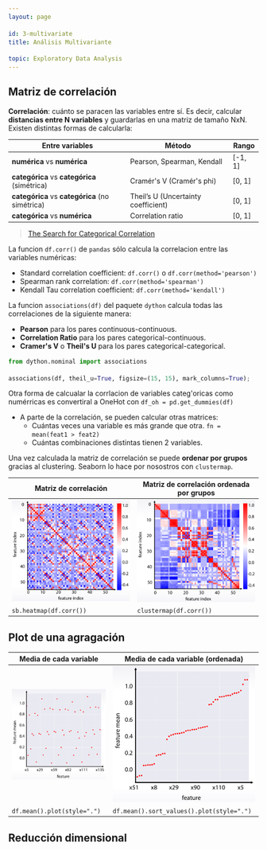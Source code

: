 ```yaml
---
layout: page

id: 3-multivariate
title: Análisis Multivariante

topic: Exploratory Data Analysis
---
```



## Matriz de correlación

**Correlación**: cuánto se paracen las variables entre sí. Es decir, calcular **distancias entre N variables** y guardarlas en una matriz de tamaño NxN. Existen distintas formas de calcularla:

| Entre variables                                 | Método                               | Rango   |
|-------------------------------------------------|--------------------------------------|---------|
| **numérica**   vs **numérica**                  |  Pearson, Spearman, Kendall          | [-1, 1] |
| **categórica** vs **categórica** (simétrica)    |  Cramér's V (Cramér's phi)           | [0, 1]  |
| **categórica** vs **categórica** (no simétrica) |  Theil’s U (Uncertainty coefficient) | [0, 1]  |
| **categórica** vs **numérica**                  |  Correlation ratio                   | [0, 1]  |

> [The Search for Categorical Correlation](https://towardsdatascience.com/the-search-for-categorical-correlation-a1cf7f1888c9)

La funcion `df.corr()` de `pandas` sólo calcula la correlacion entre las variables numéricas:
- Standard correlation coefficient: `df.corr()` o `df.corr(method='pearson')`
- Spearman rank correlation: `df.corr(method='spearman')`
- Kendall Tau correlation coefficient: `df.corr(method='kendall')`
  
La funcion `associations(df)` del paquete `dython` calcula todas las correlaciones de la siguiente manera:
- **Pearson** para los pares continuous-continuous.
- **Correlation Ratio** para los pares categorical-continuous.
- **Cramer's V** o **Theil's U** para los pares categorical-categorical.

```python
from dython.nominal import associations

associations(df, theil_u=True, figsize=(15, 15), mark_columns=True);
```

Otra forma de calcualar la corrlacion de variables categ'oricas como numérricas es convertiral a OneHot con `df_oh = pd.get_dummies(df)`

- A parte de la correlación, se pueden calcular otras matrices:
  - Cuántas veces una variable es más grande que otra. `fn = mean(feat1 > feat2)`
  - Cuántas combinaciones distintas tienen 2 variables.

Una vez calculada la matriz de correlación se puede **ordenar por grupos** gracias al clustering. Seaborn lo hace por nosostros con `clustermap`.

| Matriz de correlación    | Matriz de correlación ordenada por grupos |
|--------------------------|-------------------------------------------|
| ![](../img/corr.png)        | ![](../img/corr_sorted.png)                  |
| `sb.heatmap(df.corr())`  | `clustermap(df.corr())`                   |


## Plot de una agragación

| Media de cada variable      | Media de cada variable (ordenada)         |
|-----------------------------|-------------------------------------------|
| ![](../img/agg.png)            | ![](../img/agg_sorted.png)                   |
| `df.mean().plot(style=".")` | `df.mean().sort_values().plot(style=".")` |


## Reducción dimensional